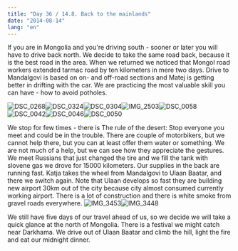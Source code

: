 ```yaml
---
title: "Day 36 / 14.8. Back to the mainlands"
date: "2014-08-14"
lang: "en"
---
```


If you are in Mongolia and you're driving south - sooner or later you will have to drive back north. We decide to take the same road back, because it is the best road in the area. When we returned we noticed that Mongol road workers extended tarmac road by ten kilometers in mere two days. Drive to Mandalgovi is based on on- and off-road sections and Matej is getting better in drifting with the car. We are practicing the most valuable skill you can have - how to avoid potholes.

![DSC_0268](../images/DSC_0268.jpg)![DSC_0324](../images/DSC_0324.jpg)![DSC_0304](../images/DSC_03041.jpg)![IMG_2503](../images/IMG_2503.jpg)![DSC_0058](../images/DSC_0058.jpg)![DSC_0042](../images/DSC_0042.jpg)![DSC_0046](../images/DSC_0046.jpg)![DSC_0050](../images/DSC_0050.jpg)

We stop for few times - there is The rule of the desert: Stop everyone you meet and could be in the trouble. There are couple of motorbikers, but we cannot help there, but you can at least offer them water or something. We are not much of a help, but we can see how they appreciate the gestures. We meet Russians that just changed the tire and we fill the tank with slovene gas we drove for 15000 kilometers. Our supplies in the back are running fast. Katja takes the wheel from Mandalgovi to Ulaan Baatar, and there we switch again. Note that Ulaan develops so fast they are building new airport 30km out of the city because city almost consumed currently working airport. There is a lot of construction and there is white smoke from gravel roads everywhere. ![IMG_3453](../images/IMG_3453.jpg)![IMG_3448](../images/IMG_3448.jpg)

We still have five days of our travel ahead of us, so we decide we will take a quick glance at the north of Mongolia. There is a festival we might catch near Darkhama. We drive out of Ulaan Baatar and climb the hill, light the fire and eat our midnight dinner.
